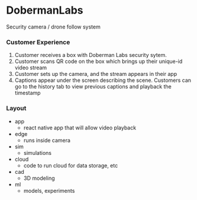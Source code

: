 # DobermanLabs
Security camera / drone follow system

### Customer Experience
1. Customer receives a box with Doberman Labs security sytem. 
2. Customer scans QR code on the box which brings up their unique-id video stream
3. Customer sets up the camera, and the stream appears in their app
4. Captions appear under the screen describing the scene. Customers can go to the history tab to view previous captions and playback the timestamp

### Layout
- app
    - react native app that will allow video playback
- edge
    - runs inside camera
- sim
    - simulations
- cloud
    - code to run cloud for data storage, etc
- cad
    - 3D modeling
- ml
    - models, experiments